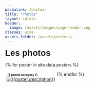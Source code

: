 ```yaml
---
permalink: /photos/
title: "Photos"
layout: splash
header:
  image: /assets/images/page-header.png
classes: wide
assets_folder: /assets/posters/
---
```


<div>
  <span style="font-size:2em;font-family: 'Source Sans Pro', sans-serif;font-weight: bold;">Les photos</span>

</div>

{% for poster in site.data.posters %}

  <div style="float:left;margin: 5px">
    <div>
      <span style="font-size:0.7em;font-weight: bold;"><i class="fas fa-fw fa-tags" aria-hidden="true"></i>&nbsp;{{ poster.category }}</span><br>
      <a href="{{site.baseurl}}{{page.assets_folder}}{{poster.image}}" target="_blank" class=".btn .btn--success .btn--large">
        <img src="{{site.baseurl}}{{page.assets_folder}}{{poster.thumbnail}}" alt="{{poster.description}}">
      </a>
    <!-- w300 A4 -->
    </div>
  </div>


{% endfor %}
